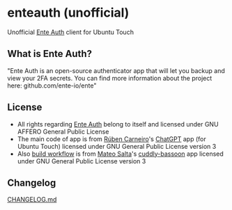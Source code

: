# enteauth (unofficial) 
Unofficial [Ente Auth](https://ente.io/blog/auth/) client for Ubuntu Touch

## What is Ente Auth?
"Ente Auth is an open-source authenticator app that will let you backup and view your 2FA secrets. You can find more information about the project here: github.com/ente-io/ente"

## License
- All rights regarding [Ente Auth](https://ente.io/contact) belong to itself and licensed under GNU AFFERO General Public License
- The main code of app is from [Rúben Carneiro](https://gitlab.com/rubencarneiro)'s [ChatGPT](https://gitlab.com/rubencarneiro/ChatGPT) app (for Ubuntu Touch) licensed under GNU General Public License version 3
- Also [build workflow](https://github.com/symbuzzer/enteauth/blob/master/.github/workflows/clickable.yml) is from [Mateo Salta](https://github.com/mateosalta)'s [cuddly-bassoon](https://github.com/mateosalta/cuddly-bassoon) app licensed under GNU General Public License version 3

## Changelog
[CHANGELOG.md](https://github.com/symbuzzer/enteauth/blob/master/CHANGELOG.md)
